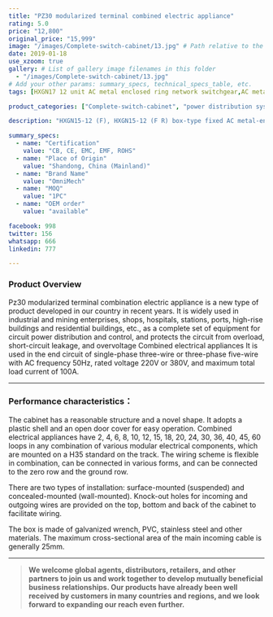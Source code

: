 ```yaml
---
title: "PZ30 modularized terminal combined electric appliance"
rating: 5.0
price: "12,800"
original_price: "15,999"
image: "/images/Complete-switch-cabinet/13.jpg" # Path relative to the 'static' folder or use Hugo Pipes
date: 2019-01-18
use_xzoom: true
gallery: # List of gallery image filenames in this folder
  - "/images/Complete-switch-cabinet/13.jpg"
# Add your other params: summary_specs, technical_specs_table, etc.
tags: [HXGN17 12 unit AC metal enclosed ring network switchgear,AC metal enclosed ring network switchgear,12 unit AC metal enclosed ring network switchgear,power distribution system,ring network power supply,stable power distribution,electrical components,circuit breaking,isolation,protection,easy installation,easy maintenance,continuous and secure power supply]

product_categories: ["Complete-switch-cabinet", "power distribution system"]

description: "HXGN15-12 (F), HXGN15-12 (F R) box-type fixed AC metal-enclosed switchgear (hereinafter referred to as switchgear), suitable for rated voltage of 12KV, rated frequency of 50HZ, rated current of 630A and above A three-phase AC system powered by network cabinets or radial terminals, used for segmenting and branching of cable lines."

summary_specs:
  - name: "Certification"
    value: "CB, CE, EMC, EMF, ROHS"
  - name: "Place of Origin"
    value: "Shandong, China (Mainland)"
  - name: "Brand Name"
    value: "OmniMech"
  - name: "MOQ"
    value: "1PC"
  - name: "OEM order"
    value: "available"

facebook: 998
twitter: 156
whatsapp: 666
linkedin: 777   

---
```



### Product Overview

Pz30 modularized terminal combination electric appliance is a new type of product developed in our country in recent years. It is widely used in industrial and mining enterprises, shops, hospitals, stations, ports, high-rise buildings and residential buildings, etc., as a complete set of equipment for circuit power distribution and control, and protects the circuit from overload, short-circuit leakage, and overvoltage Combined electrical appliances It is used in the end circuit of single-phase three-wire or three-phase five-wire with AC frequency 50Hz, rated voltage 220V or 380V, and maximum total load current of 100A.

* * *

### Performance characteristics：

The cabinet has a reasonable structure and a novel shape. It adopts a plastic shell and an open door cover for easy operation. Combined electrical appliances have 2, 4, 6, 8, 10, 12, 15, 18, 20, 24, 30, 36, 40, 45, 60 loops in any combination of various modular electrical components, which are mounted on a H35 standard on the track. The wiring scheme is flexible in combination, can be connected in various forms, and can be connected to the zero row and the ground row.

There are two types of installation: surface-mounted (suspended) and concealed-mounted (wall-mounted). Knock-out holes for incoming and outgoing wires are provided on the top, bottom and back of the cabinet to facilitate wiring.

The box is made of galvanized wrench, PVC, stainless steel and other materials. The maximum cross-sectional area of the main incoming cable is generally 25mm.

* * *

> **We welcome global agents, distributors, retailers, and other partners to join us and work together to develop mutually beneficial business relationships. Our products have already been well received by customers in many countries and regions, and we look forward to expanding our reach even further.**


